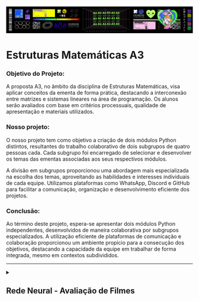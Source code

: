 <p align="center">
  <img alt="banner" src="https://github.com/A3-2023/.github/blob/main/profile/A3.png?raw=true">
</p>

# Estruturas Matemáticas A3

### Objetivo do Projeto:  

A proposta A3, no âmbito da disciplina de Estruturas Matemáticas, visa aplicar conceitos da ementa de forma prática, destacando a interconexão entre matrizes e sistemas lineares na área de programação. Os alunos serão avaliados com base em critérios processuais, qualidade de apresentação e materiais utilizados.


### Nosso projeto:
O nosso projeto tem como objetivo a criação de dois módulos Python distintos, resultantes do trabalho colaborativo de dois subgrupos de quatro pessoas cada. Cada subgrupo foi encarregado de selecionar e desenvolver os temas das ementas associadas aos seus respectivos módulos.

A divisão em subgrupos proporcionou uma abordagem mais especializada na escolha dos temas, aproveitando as habilidades e interesses individuais de cada equipe. Utilizamos plataformas como WhatsApp, Discord e GitHub para facilitar a comunicação, organização e desenvolvimento eficiente dos projetos.

### Conclusão:
Ao término deste projeto, espera-se apresentar dois módulos Python independentes, desenvolvidos de maneira colaborativa por subgrupos especializados. A utilização eficiente de plataformas de comunicação e colaboração proporcionou um ambiente propício para a consecução dos objetivos, destacando a capacidade da equipe em trabalhar de forma integrada, mesmo em contextos subdivididos.


---

<details>
<summary> <h2>Rede Neural - Avaliação de Filmes</h2> </summary>
  
<h4> Sobre: </h4>
A rede neural presente neste projeto tem o intúito único de avaliar filmes através de notas. Durante o processamento, a rede neural determinará a qualidade de um filme em "bom" ou "ruim", sendo "bom" uma nota final acima de 7 e "ruim" uma nota final abaixo de 7.   

<br>
<br>
  
[![Documentação](https://img.shields.io/badge/Documentação-31304D?style=for-the-badge&logo=github&logoColor=E7BCDE)](https://github.com/A3-2023/A3-Estruturas-Matematicas/blob/main/RedeNeuralA3/nota.md)
[![Código](https://img.shields.io/badge/Código-31304D?style=for-the-badge&logo=python&logoColor=E7BCDE)](https://github.com/A3-2023/A3-Estruturas-Matematicas/blob/main/RedeNeuralA3/rede_neuralA3.py)
  
<h3> Integrantes: </h3>

[![Samuel Faria - 42111586](https://img.shields.io/static/v1?label=Samuel+Faria&message=42111586&color=521d7a&style=for-the-badge&logo=github&logoColor=521d7a)]( https://github.com/Samfaria2002)
[![Lucas Rodrigues - 422222503](https://img.shields.io/badge/Lucas_Rodrigues-422222503-blue?style=for-the-badge&logo=github&logoColor=blue)](https://github.com/LucasRramos)
[![Gabriel Bernardes - 422222195](https://img.shields.io/static/v1?label=Gabriel+Bernardes&message=422222195&color=0f6103&style=for-the-badge&logo=github&logoColor=0f6103)](https://github.com/Gabber28)
[![ Anna Clara - 422142003](https://img.shields.io/static/v1?label=+Anna+Clara&message=422142003&color=C683D7&style=for-the-badge&logo=github&logoColor=C683D7)](https://github.com/byasun)

 
  

  ---
  


</details>

